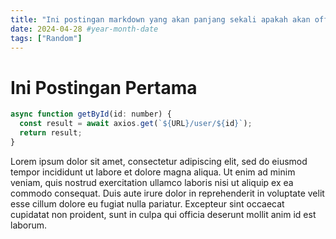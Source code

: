 ```yaml
---
title: "Ini postingan markdown yang akan panjang sekali apakah akan offside dan bakal jelek banget hasilnya"
date: 2024-04-28 #year-month-date
tags: ["Random"]
---
```


# Ini Postingan Pertama

```javascript
async function getById(id: number) {
  const result = await axios.get(`${URL}/user/${id}`);
  return result;
}
```

Lorem ipsum dolor sit amet, consectetur adipiscing elit, sed do eiusmod tempor incididunt ut labore et dolore magna aliqua. Ut enim ad minim veniam, quis nostrud exercitation ullamco laboris nisi ut aliquip ex ea commodo consequat. Duis aute irure dolor in reprehenderit in voluptate velit esse cillum dolore eu fugiat nulla pariatur. Excepteur sint occaecat cupidatat non proident, sunt in culpa qui officia deserunt mollit anim id est laborum.
